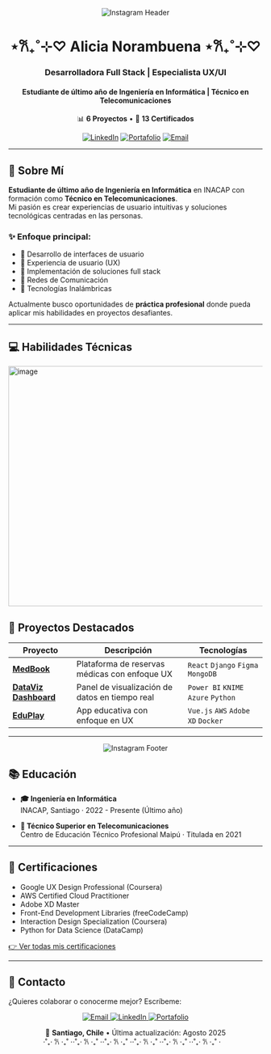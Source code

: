 <div align="center">
  
![Instagram Header](https://i.pinimg.com/originals/ff/34/3a/ff343aa8819c2573ad3409baf4af5e3e.gif)

# ⋆𐙚₊˚⊹♡ Alicia Norambuena ⋆𐙚₊˚⊹♡
### Desarrolladora Full Stack | Especialista UX/UI
#### Estudiante de último año de Ingeniería en Informática | Técnico en Telecomunicaciones

📊 **6 Proyectos** • 📜 **13 Certificados** 


[![LinkedIn](https://img.shields.io/badge/-LinkedIn-0A66C2?logo=linkedin&logoColor=white)](https://linkedin.com/in/tu-perfil)
[![Portafolio](https://img.shields.io/badge/-Portafolio_UX-FF4088?logo=google-chrome&logoColor=white)](https://tu-portafolio.com)
[![Email](https://img.shields.io/badge/-Email-EA4335?logo=gmail&logoColor=white)](mailto:alicia.norambuenamedel@gmail.com)

</div>

---

## 🌸 Sobre Mí

**Estudiante de último año de Ingeniería en Informática** en INACAP con formación como **Técnico en Telecomunicaciones**.  
Mi pasión es crear experiencias de usuario intuitivas y soluciones tecnológicas centradas en las personas.  

### ✨ Enfoque principal:
- 🌸 Desarrollo de interfaces de usuario  
- 🌸 Experiencia de usuario (UX)  
- 🌸 Implementación de soluciones full stack  
- 🌸 Redes de Comunicación  
- 🌸 Tecnologías Inalámbricas  

Actualmente busco oportunidades de **práctica profesional** donde pueda aplicar mis habilidades en proyectos desafiantes.

---

## 💻 Habilidades Técnicas

<img width="510" height="475" alt="image" src="https://github.com/user-attachments/assets/110cc245-a086-4e68-a164-5cf349f8cf0f" />


## 🚀 Proyectos Destacados

| Proyecto | Descripción | Tecnologías |
|----------|-------------|-------------|
| **[MedBook](https://github.com/tu-usuario/medbook)** | Plataforma de reservas médicas con enfoque UX | `React` `Django` `Figma` `MongoDB` |
| **[DataViz Dashboard](https://github.com/tu-usuario/dataviz)** | Panel de visualización de datos en tiempo real | `Power BI` `KNIME` `Azure` `Python` |
| **[EduPlay](https://github.com/tu-usuario/eduplay)** | App educativa con enfoque en UX | `Vue.js` `AWS` `Adobe XD` `Docker` |

---

<div align="center">
  
![Instagram Footer](https://i.pinimg.com/originals/9a/87/59/9a87597317d7c55c7076409a090821d3.gif)

</div>

## 📚 Educación

- **🎓 Ingeniería en Informática**  
  INACAP, Santiago · 2022 - Presente (Último año)
  
- **📜 Técnico Superior en Telecomunicaciones**  
  Centro de Educación Técnico Profesional Maipú · Titulada en 2021

---

## 📜 Certificaciones

- Google UX Design Professional (Coursera)
- AWS Certified Cloud Practitioner
- Adobe XD Master
- Front-End Development Libraries (freeCodeCamp)
- Interaction Design Specialization (Coursera)
- Python for Data Science (DataCamp)

[👉 Ver todas mis certificaciones](https://tu-portafolio.com/certificaciones)

---

## 💌 Contacto

¿Quieres colaborar o conocerme mejor? Escríbeme:

<p align="center">
  <a href="mailto:alicia.norambuenamedel@gmail.com">
    <img src="https://img.shields.io/badge/-Envíame_un_email-EA4335?logo=gmail&logoColor=white" alt="Email">
  </a>
  <a href="https://linkedin.com/in/tu-perfil">
    <img src="https://img.shields.io/badge/-Conecta_en_LinkedIn-0A66C2?logo=linkedin&logoColor=white" alt="LinkedIn">
  </a>
  <a href="https://tu-portafolio.com">
    <img src="https://img.shields.io/badge/-Visita_mi_Portafolio-FF4088?logo=google-chrome&logoColor=white" alt="Portafolio">
  </a>
</p>

<div align="center">
  
📌 **Santiago, Chile** • Última actualización: Agosto 2025 
<br>
⋅˚₊‧ 𐙚 ‧₊˚ ⋅⋅˚₊‧ 𐙚 ‧₊˚ ⋅⋅˚₊‧ 𐙚 ‧₊˚ ⋅⋅˚₊‧ 𐙚 ‧₊˚ ⋅⋅˚₊‧ 𐙚 ‧₊˚ ⋅⋅˚₊‧ 𐙚 ‧₊˚ ⋅
⠀

</div>
